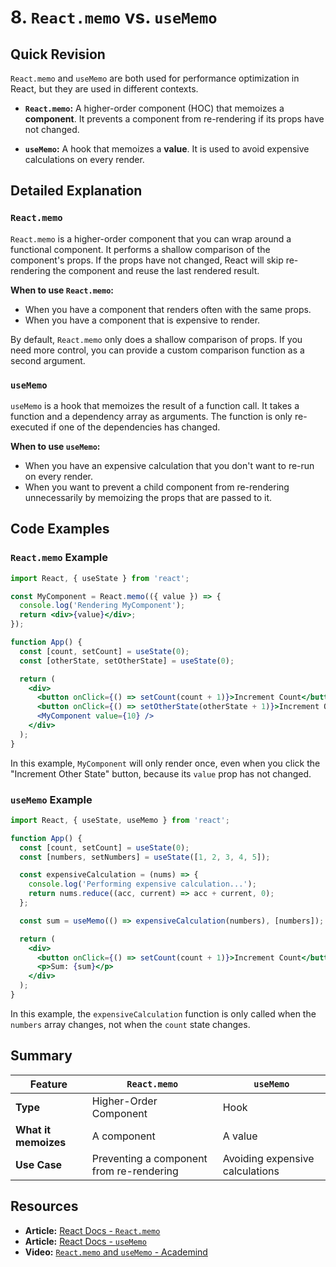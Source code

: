 
# 8. `React.memo` vs. `useMemo`

## Quick Revision

`React.memo` and `useMemo` are both used for performance optimization in React, but they are used in different contexts.

*   **`React.memo`:** A higher-order component (HOC) that memoizes a **component**. It prevents a component from re-rendering if its props have not changed.

*   **`useMemo`:** A hook that memoizes a **value**. It is used to avoid expensive calculations on every render.

## Detailed Explanation

### `React.memo`

`React.memo` is a higher-order component that you can wrap around a functional component. It performs a shallow comparison of the component's props. If the props have not changed, React will skip re-rendering the component and reuse the last rendered result.

**When to use `React.memo`:**

*   When you have a component that renders often with the same props.
*   When you have a component that is expensive to render.

By default, `React.memo` only does a shallow comparison of props. If you need more control, you can provide a custom comparison function as a second argument.

### `useMemo`

`useMemo` is a hook that memoizes the result of a function call. It takes a function and a dependency array as arguments. The function is only re-executed if one of the dependencies has changed.

**When to use `useMemo`:**

*   When you have an expensive calculation that you don't want to re-run on every render.
*   When you want to prevent a child component from re-rendering unnecessarily by memoizing the props that are passed to it.

## Code Examples

### `React.memo` Example

```jsx
import React, { useState } from 'react';

const MyComponent = React.memo(({ value }) => {
  console.log('Rendering MyComponent');
  return <div>{value}</div>;
});

function App() {
  const [count, setCount] = useState(0);
  const [otherState, setOtherState] = useState(0);

  return (
    <div>
      <button onClick={() => setCount(count + 1)}>Increment Count</button>
      <button onClick={() => setOtherState(otherState + 1)}>Increment Other State</button>
      <MyComponent value={10} />
    </div>
  );
}
```

In this example, `MyComponent` will only render once, even when you click the "Increment Other State" button, because its `value` prop has not changed.

### `useMemo` Example

```jsx
import React, { useState, useMemo } from 'react';

function App() {
  const [count, setCount] = useState(0);
  const [numbers, setNumbers] = useState([1, 2, 3, 4, 5]);

  const expensiveCalculation = (nums) => {
    console.log('Performing expensive calculation...');
    return nums.reduce((acc, current) => acc + current, 0);
  };

  const sum = useMemo(() => expensiveCalculation(numbers), [numbers]);

  return (
    <div>
      <button onClick={() => setCount(count + 1)}>Increment Count</button>
      <p>Sum: {sum}</p>
    </div>
  );
}
```

In this example, the `expensiveCalculation` function is only called when the `numbers` array changes, not when the `count` state changes.

## Summary

| Feature      | `React.memo`                             | `useMemo`                                |
|--------------|------------------------------------------|------------------------------------------|
| **Type**     | Higher-Order Component                   | Hook                                     |
| **What it memoizes** | A component                              | A value                                  |
| **Use Case** | Preventing a component from re-rendering | Avoiding expensive calculations          |

## Resources

*   **Article:** [React Docs - `React.memo`](https://reactjs.org/docs/react-api.html#reactmemo)
*   **Article:** [React Docs - `useMemo`](https://reactjs.org/docs/hooks-reference.html#usememo)
*   **Video:** [`React.memo` and `useMemo` - Academind](https://www.youtube.com/watch?v=7_g_N8-x-hE)
